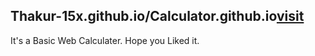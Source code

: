 ## Thakur-15x.github.io/Calculator.github.io<a href="Thakur-15x.github.io/Calculator.github.io ">visit</a>
 It's a Basic Web Calculater.
 Hope you Liked it.
